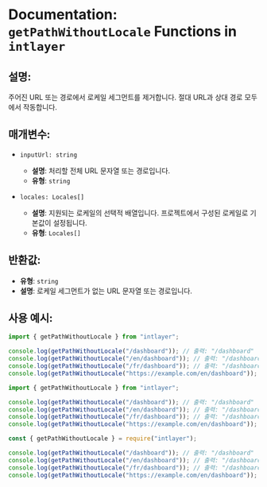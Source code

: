 # Documentation: `getPathWithoutLocale` Functions in `intlayer`

## 설명:

주어진 URL 또는 경로에서 로케일 세그먼트를 제거합니다. 절대 URL과 상대 경로 모두에서 작동합니다.

## 매개변수:

- `inputUrl: string`

  - **설명**: 처리할 전체 URL 문자열 또는 경로입니다.
  - **유형**: `string`

- `locales: Locales[]`
  - **설명**: 지원되는 로케일의 선택적 배열입니다. 프로젝트에서 구성된 로케일로 기본값이 설정됩니다.
  - **유형**: `Locales[]`

## 반환값:

- **유형**: `string`
- **설명**: 로케일 세그먼트가 없는 URL 문자열 또는 경로입니다.

## 사용 예시:

```typescript codeFormat="typescript"
import { getPathWithoutLocale } from "intlayer";

console.log(getPathWithoutLocale("/dashboard")); // 출력: "/dashboard"
console.log(getPathWithoutLocale("/en/dashboard")); // 출력: "/dashboard"
console.log(getPathWithoutLocale("/fr/dashboard")); // 출력: "/dashboard"
console.log(getPathWithoutLocale("https://example.com/en/dashboard")); // 출력: "https://example.com/dashboard"
```

```javascript codeFormat="esm"
import { getPathWithoutLocale } from "intlayer";

console.log(getPathWithoutLocale("/dashboard")); // 출력: "/dashboard"
console.log(getPathWithoutLocale("/en/dashboard")); // 출력: "/dashboard"
console.log(getPathWithoutLocale("/fr/dashboard")); // 출력: "/dashboard"
console.log(getPathWithoutLocale("https://example.com/en/dashboard")); // 출력: "https://example.com/dashboard"
```

```javascript codeFormat="commonjs"
const { getPathWithoutLocale } = require("intlayer");

console.log(getPathWithoutLocale("/dashboard")); // 출력: "/dashboard"
console.log(getPathWithoutLocale("/en/dashboard")); // 출력: "/dashboard"
console.log(getPathWithoutLocale("/fr/dashboard")); // 출력: "/dashboard"
console.log(getPathWithoutLocale("https://example.com/en/dashboard")); // 출력: "https://example.com/dashboard"
```
